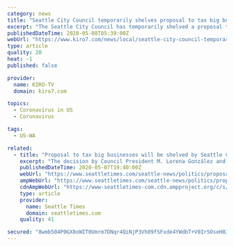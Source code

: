```yaml
---
category: news
title: "Seattle City Council temporarily shelves proposal to tax big businesses"
excerpt: "The Seattle City Council has temporarily shelved a proposal to tax big businesses in response to the coronavirus pandemic."
publishedDateTime: 2020-05-08T05:39:00Z
webUrl: "https://www.kiro7.com/news/local/seattle-city-council-temporarily-shelves-proposal-tax-big-businesses/CL3NFUFWVNFOXHQSCMW5WQXRPE/"
type: article
quality: 20
heat: -1
published: false

provider:
  name: KIRO-TV
  domain: kiro7.com

topics:
  - Coronavirus in US
  - Coronavirus

tags:
  - US-WA

related:
  - title: "Proposal to tax big businesses will be shelved by Seattle City Council during coronavirus emergency"
    excerpt: "The decision by Council President M. Lorena González and Councilmember Teresa Mosqueda will stall the big-business tax championed by Councilmembers Kshama Sawant and Tammy Morales, which already faced opposition from Mayor Jenny Durkan."
    publishedDateTime: 2020-05-07T19:40:00Z
    webUrl: "https://www.seattletimes.com/seattle-news/politics/proposal-to-tax-big-businesses-will-be-shelved-by-seattle-city-council-during-coronavirus-emergency/"
    ampWebUrl: "https://www.seattletimes.com/seattle-news/politics/proposal-to-tax-big-businesses-will-be-shelved-by-seattle-city-council-during-coronavirus-emergency/?amp=1"
    cdnAmpWebUrl: "https://www-seattletimes-com.cdn.ampproject.org/c/s/www.seattletimes.com/seattle-news/politics/proposal-to-tax-big-businesses-will-be-shelved-by-seattle-city-council-during-coronavirus-emergency/?amp=1"
    type: article
    provider:
      name: Seattle Times
      domain: seattletimes.com
    quality: 41

secured: "8wmb504P0GX8oWIT0Umrm7DNqr4QiNjP3Vh89fSFxde4YWdbT+V0IrSOseH83nSt6o57af743PlEDZjplu5vkjVr4skVcGi316jN9k/kskhDyGPrDQbdQz3RkOwzrHPBLYsLoho/jlAh9jurS2Bwtr3wWRLF5r+f5C2koTwkP58oi8gJsWULYEJxbs4G1BTgM7QZoquemovKu211cqAHFenpntJWrimN34I6m6Q2neTiO4D4I5OYEvkSlHRa7dQQZAOjjFzIgTOmxmNnUgKCXS4pcTDZpo0V/usWWFc0LFnJ3YiGp81DRyMR7XFAK9tdDwcxa34tS+1Wn+RQfeo6ku63e9cN0JN5vzMb/BFZlqMXza3V8f6BOpMaE/SjP+ZJg4GemRDBlgHbcQMU1fToZqu6VUkfk/1RghE43eX3R/f4ZuVxNJLGNQzd4CA0HVNOauV9iXnze0jCj+SSTO5A6028BKrKEz5bYR+C8JCW7pE=;H+wXv5fObNT/lDnUmOeAMg=="
---
```


